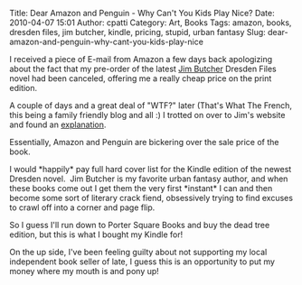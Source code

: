 Title: Dear Amazon and Penguin - Why Can't You Kids Play Nice?
Date: 2010-04-07 15:01
Author: cpatti
Category: Art, Books
Tags: amazon, books, dresden files, jim butcher, kindle, pricing, stupid, urban fantasy
Slug: dear-amazon-and-penguin-why-cant-you-kids-play-nice

<!-- body {margin:8px} .LW-yrriRe {font:normal x-small arial} -->

I received a piece of E-mail from Amazon a few days back apologizing
about the fact that my pre-order of the latest [Jim
Butcher](www.jimbutcher.com) Dresden Files novel had been canceled,
offering me a really cheap price on the print edition.

<!--more-->

A couple of days and a great deal of "WTF?" later (That's What The
French, this being a family friendly blog and all :) I trotted on over
to Jim's website and found an
[explanation](http://www.jim-butcher.com/news/000362.php).

Essentially, Amazon and Penguin are bickering over the sale price of the
book.

I would \*happily\* pay full hard cover list for the Kindle edition of
the newest Dresden novel.  Jim Butcher is my favorite urban fantasy
author, and when these books come out I get them the very
first \*instant\* I can and then become some sort of literary crack
fiend, obsessively trying to find excuses to crawl off into a corner and
page flip.

<div>

So I guess I'll run down to Porter Square Books and buy the dead tree
edition, but this is what I bought my Kindle for!

</div>

<div>

</div>

<div>

On the up side, I've been feeling guilty about not supporting my local
independent book seller of late, I guess this is an opportunity to put
my money where my mouth is and pony up!

</div>

<div>

</div>
